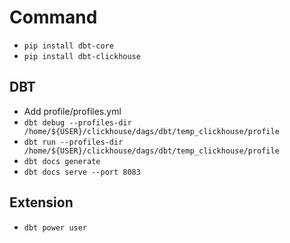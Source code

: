 # Command

- `pip install dbt-core`
- `pip install dbt-clickhouse`

## DBT

- Add profile/profiles.yml
- `dbt debug --profiles-dir /home/${USER}/clickhouse/dags/dbt/temp_clickhouse/profile`
- `dbt run --profiles-dir /home/${USER}/clickhouse/dags/dbt/temp_clickhouse/profile`
- `dbt docs generate`
- `dbt docs serve --port 8083`

## Extension

- `dbt power user`